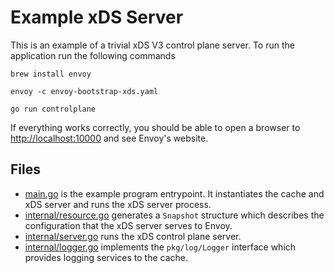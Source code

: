 # Example xDS Server

This is an example of a trivial xDS V3 control plane server.
To run the application run the following commands

```
brew install envoy

envoy -c envoy-bootstrap-xds.yaml

go run controlplane
```

If everything works correctly, you should be able to open a browser to [http://localhost:10000](http://localhost:10000) and see Envoy's website.

## Files

* [main.go](main.go) is the example program entrypoint.  It instantiates the cache and xDS server and runs the xDS server process.
* [internal/resource.go](internal/resource.go) generates a `Snapshot` structure which describes the configuration that the xDS server serves to Envoy.
* [internal/server.go](internal/server.go) runs the xDS control plane server.
* [internal/logger.go](internal/logger.go) implements the `pkg/log/Logger` interface which provides logging services to the cache.